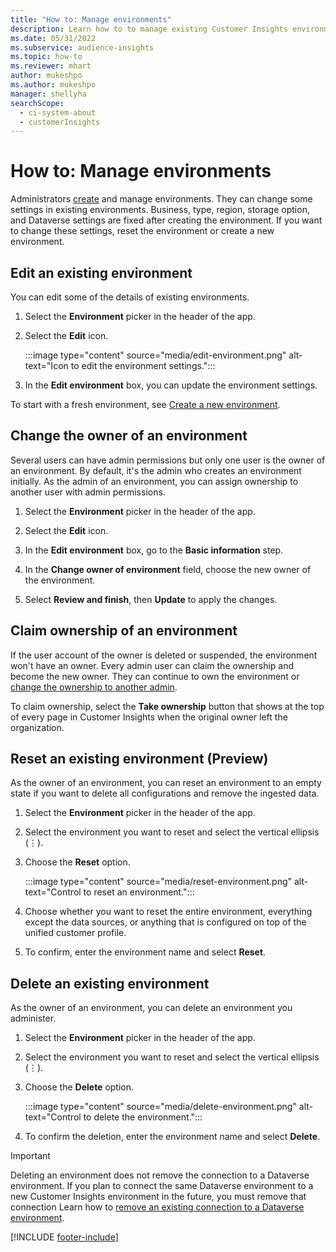 ```yaml
---
title: "How to: Manage environments"
description: Learn how to to manage existing Customer Insights environments as an admin."
ms.date: 05/31/2022
ms.subservice: audience-insights
ms.topic: how-to
ms.reviewer: mhart
author: mukeshpo
ms.author: mukeshpo
manager: shellyha
searchScope: 
  - ci-system-about
  - customerInsights
---
```


# How to: Manage environments

Administrators [create](create-environment.md) and manage environments. They can change some settings in existing environments. Business, type, region, storage option, and Dataverse settings are fixed after creating the environment. If you want to change these settings, reset the environment or create a new environment.

## Edit an existing environment

You can edit some of the details of existing environments.

1. Select the **Environment** picker in the header of the app.

1. Select the **Edit** icon.

   :::image type="content" source="media/edit-environment.png" alt-text="Icon to edit the environment settings.":::

1. In the **Edit environment** box, you can update the environment settings.

To start with a fresh environment, see [Create a new environment](create-environment.md).

## Change the owner of an environment

Several users can have admin permissions but only one user is the owner of an environment. By default, it's the admin who creates an environment initially. As the admin of an environment, you can assign ownership to another user with admin permissions.

1. Select the **Environment** picker in the header of the app.

1. Select the **Edit** icon.

1. In the **Edit environment** box, go to the **Basic information** step.

1. In the **Change owner of environment** field, choose the new owner of the environment.  

1. Select **Review and finish**, then **Update** to apply the changes.

## Claim ownership of an environment

If the user account of the owner is deleted or suspended, the environment won't have an owner. Every admin user can claim the ownership and become the new owner. They can continue to own the environment or [change the ownership to another admin](#change-the-owner-of-an-environment).

To claim ownership, select the **Take ownership** button that shows at the top of every page in Customer Insights when the original owner left the organization.

## Reset an existing environment (Preview)

As the owner of an environment, you can reset an environment to an empty state if you want to delete all configurations and remove the ingested data.

1. Select the **Environment** picker in the header of the app.

1. Select the environment you want to reset and select the vertical ellipsis (&vellip;).

1. Choose the **Reset** option.

   :::image type="content" source="media/reset-environment.png" alt-text="Control to reset an environment.":::

1. Choose whether you want to reset the entire environment, everything except the data sources, or anything that is configured on top of the unified customer profile.

1. To confirm, enter the environment name and select **Reset**.

## Delete an existing environment

As the owner of an environment, you can delete an environment you administer.

1. Select the **Environment** picker in the header of the app.

1. Select the environment you want to reset and select the vertical ellipsis (&vellip;). 

1. Choose the **Delete** option.

   :::image type="content" source="media/delete-environment.png" alt-text="Control to delete the environment.":::

1. To confirm the deletion, enter the environment name and select **Delete**.

> [!IMPORTANT]
> Deleting an environment does not remove the connection to a Dataverse environment. If you plan to connect the same Dataverse environment to a new Customer Insights environment in the future, you must remove that connection  Learn how to [remove an existing connection to a Dataverse environment](customer-insights-dataverse.md#remove-an-existing-connection-to-a-dataverse-environment).

[!INCLUDE [footer-include](includes/footer-banner.md)]
